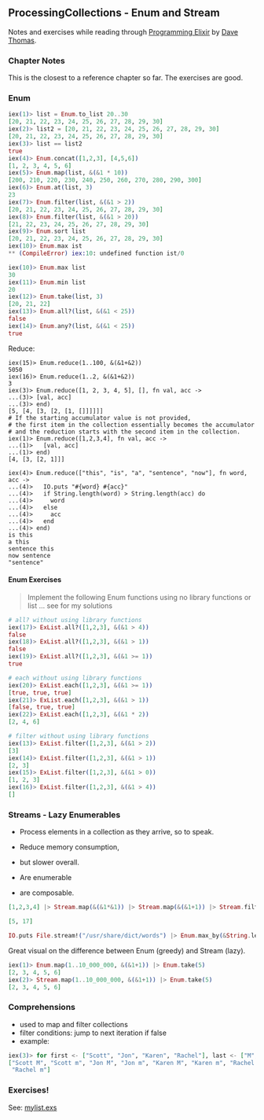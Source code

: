 ## ProcessingCollections - Enum and Stream

Notes and exercises while reading through [Programming Elixir](https://pragprog.com/book/elixir13/programming-elixir-1-3) by [Dave Thomas](https://twitter.com/pragdave).

### Chapter Notes

This is the closest to a reference chapter so far. The exercises are good.

### Enum

```Elixir
iex(1)> list = Enum.to_list 20..30
[20, 21, 22, 23, 24, 25, 26, 27, 28, 29, 30]
iex(2)> list2 = [20, 21, 22, 23, 24, 25, 26, 27, 28, 29, 30]
[20, 21, 22, 23, 24, 25, 26, 27, 28, 29, 30]
iex(3)> list == list2
true
iex(4)> Enum.concat([1,2,3], [4,5,6])
[1, 2, 3, 4, 5, 6]
iex(5)> Enum.map(list, &(&1 * 10))
[200, 210, 220, 230, 240, 250, 260, 270, 280, 290, 300]
iex(6)> Enum.at(list, 3)
23
iex(7)> Enum.filter(list, &(&1 > 2))
[20, 21, 22, 23, 24, 25, 26, 27, 28, 29, 30]
iex(8)> Enum.filter(list, &(&1 > 20))
[21, 22, 23, 24, 25, 26, 27, 28, 29, 30]
iex(9)> Enum.sort list
[20, 21, 22, 23, 24, 25, 26, 27, 28, 29, 30]
iex(10)> Enum.max ist
** (CompileError) iex:10: undefined function ist/0

iex(10)> Enum.max list
30
iex(11)> Enum.min list
20
iex(12)> Enum.take(list, 3)
[20, 21, 22]
iex(13)> Enum.all?(list, &(&1 < 25))
false
iex(14)> Enum.any?(list, &(&1 < 25))
true
```

Reduce:

```Elixr
iex(15)> Enum.reduce(1..100, &(&1+&2))
5050
iex(16)> Enum.reduce(1..2, &(&1+&2))  
3
iex(3)> Enum.reduce([1, 2, 3, 4, 5], [], fn val, acc ->
...(3)> [val, acc]
...(3)> end)
[5, [4, [3, [2, [1, []]]]]]
# If the starting accumulator value is not provided,
# the first item in the collection essentially becomes the accumulator
# and the reduction starts with the second item in the collection.
iex(1)> Enum.reduce([1,2,3,4], fn val, acc ->
...(1)>   [val, acc]
...(1)> end)
[4, [3, [2, 1]]]

iex(4)> Enum.reduce(["this", "is", "a", "sentence", "now"], fn word, acc ->
...(4)>   IO.puts "#{word} #{acc}"
...(4)>   if String.length(word) > String.length(acc) do
...(4)>     word
...(4)>   else
...(4)>     acc
...(4)>   end
...(4)> end)
is this
a this
sentence this
now sentence
"sentence"
```

#### Enum Exercises

> Implement the following Enum functions using no library functions or list ...
see for my solutions

```Elixir
# all? without using library functions
iex(17)> ExList.all?([1,2,3], &(&1 > 4))  
false
iex(18)> ExList.all?([1,2,3], &(&1 > 1))
false
iex(19)> ExList.all?([1,2,3], &(&1 >= 1))
true

# each without using library functions
iex(20)> ExList.each([1,2,3], &(&1 >= 1))
[true, true, true]
iex(21)> ExList.each([1,2,3], &(&1 > 1))
[false, true, true]
iex(22)> ExList.each([1,2,3], &(&1 * 2))
[2, 4, 6]

# filter without using library functions
iex(13)> ExList.filter([1,2,3], &(&1 > 2))
[3]
iex(14)> ExList.filter([1,2,3], &(&1 > 1))
[2, 3]
iex(15)> ExList.filter([1,2,3], &(&1 > 0))
[1, 2, 3]
iex(16)> ExList.filter([1,2,3], &(&1 > 4))
[]

```

### Streams - Lazy Enumerables

* Process elements in a collection as they arrive, so to speak.
* Reduce memory consumption,
* but slower overall.

* Are enumerable
* are composable.

```Elixir
[1,2,3,4] |> Stream.map(&(&1*&1)) |> Stream.map(&(&1+1)) |> Stream.filter(fn x -> rem(x,2) == 1 end) |> Enum.to_list

[5, 17]
```

```Elixir
IO.puts File.stream!("/usr/share/dict/words") |> Enum.max_by(&String.length/1)
```
Great visual on the difference between Enum (greedy) and Stream (lazy).

```Elixir
iex(1)> Enum.map(1..10_000_000, &(&1+1)) |> Enum.take(5)
[2, 3, 4, 5, 6]
iex(2)> Stream.map(1..10_000_000, &(&1+1)) |> Enum.take(5)
[2, 3, 4, 5, 6]
```

### Comprehensions

* used to map and filter collections
* filter conditions: jump to next iteration if false
* example:

```Elixir
iex(3)> for first <- ["Scott", "Jon", "Karen", "Rachel"], last <- ["M", "m", "X"], last != "X", do: "#{first} #{last}"
["Scott M", "Scott m", "Jon M", "Jon m", "Karen M", "Karen m", "Rachel M",
 "Rachel m"]
```

### Exercises!

See: [mylist.exs](mylist.exs)
